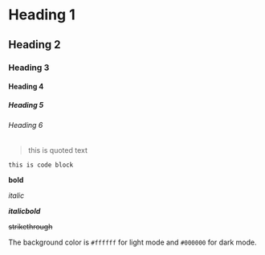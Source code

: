 # Heading 1
## Heading 2
### Heading 3
#### Heading 4
##### Heading 5
###### Heading 6

> this is quoted text

```
this is code block

```

**bold**

*italic*

***italicbold***

~~strikethrough~~

The background color is `#ffffff` for light mode and `#000000` for dark mode.